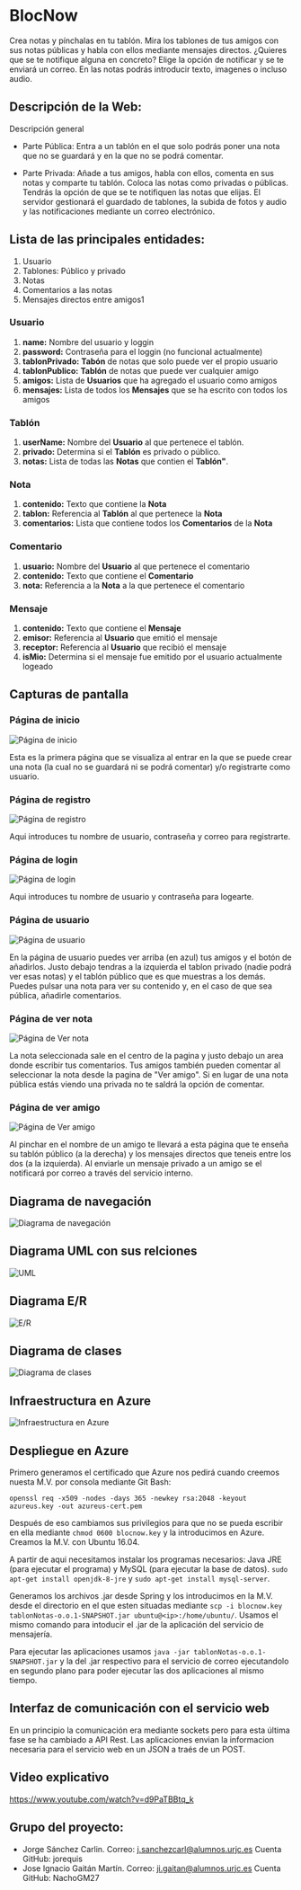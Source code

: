 ﻿# **BlocNow**

Crea notas y pínchalas en tu tablón. Mira los tablones de tus amigos con sus notas públicas y habla con ellos mediante mensajes directos. ¿Quieres que se te notifique alguna en concreto? Elige la opción de notificar y se te enviará un correo. En las notas podrás introducir texto, imagenes o incluso audio.

## Descripción de la Web:


Descripción general


* Parte Pública: Entra a un tablón en el que solo podrás poner una nota que no se guardará y en la que no se podrá comentar.


* Parte Privada: Añade a tus amigos, habla con ellos, comenta en sus notas y comparte tu tablón. Coloca las notas como privadas o públicas. Tendrás la opción de que se te notifiquen las notas que elijas. El servidor gestionará el guardado de tablones, la subida de fotos y audio y las notificaciones mediante un correo electrónico.


## Lista de las principales entidades:
1. Usuario
2. Tablones: Público y privado
3. Notas
4. Comentarios a las notas
5. Mensajes directos entre amigos1

### Usuario
1. **name:** Nombre del usuario y loggin
2. **password:** Contraseña para el loggin (no funcional actualmente)
3. **tablonPrivado:** **Tabón** de notas que solo puede ver el propio usuario
4. **tablonPublico:** **Tablón** de notas que puede ver cualquier amigo
5. **amigos:** Lista de **Usuarios** que ha agregado el usuario como amigos
6. **mensajes:** Lista de todos los **Mensajes** que se ha escrito con todos los amigos

### Tablón
1. **userName:** Nombre del **Usuario** al que pertenece el tablón.
2. **privado:** Determina si el **Tablón** es privado o público.
3. **notas:** Lista de todas las **Notas** que contien el **Tablón"**.

### Nota
1. **contenido:** Texto que contiene la **Nota**
2. **tablon:** Referencia al **Tablón** al que pertenece la **Nota**
3. **comentarios:** Lista que contiene todos los **Comentarios** de la **Nota**

### Comentario
1. **usuario:** Nombre del **Usuario** al que pertenece el comentario
2. **contenido:** Texto que contiene el **Comentario**
3. **nota:** Referencia a la **Nota** a la que pertenece el comentario

### Mensaje
1. **contenido:** Texto que contiene el **Mensaje**
2. **emisor:** Referencia al **Usuario** que emitió el mensaje
3. **receptor:** Referencia al **Usuario** que recibió el mensaje
4. **isMio:** Determina si el mensaje fue emitido por el usuario actualmente logeado


## Capturas de pantalla

### Página de inicio

![Página de inicio](Capturas/Inicio.PNG)

Esta es la primera página que se visualiza al entrar en la que se puede crear una nota (la cual no se guardará ni se podrá comentar) y/o registrarte como usuario.


### Página de registro

![Página de registro](Capturas/registro.png)

Aqui introduces tu nombre de usuario, contraseña y correo para registrarte.


### Página de login

![Página de login](Capturas/login.png)

Aqui introduces tu nombre de usuario y contraseña para logearte.


### Página de usuario

![Página de usuario](Capturas/PaginaUsuario.PNG)

En la página de usuario puedes ver arriba (en azul) tus amigos y el botón de añadirlos. Justo debajo tendras a la izquierda el tablon privado (nadie podrá ver esas notas) y el tablón público que es que muestras a los demás. Puedes pulsar una nota para ver su contenido y, en el caso de que sea pública, añadirle comentarios.


### Página de ver nota

![Página de Ver nota](Capturas/VisualizarNota&Coments.PNG)

La nota seleccionada sale en el centro de la pagina y justo debajo un area donde escribir tus comentarios. Tus amigos también pueden comentar al seleccionar la nota desde la pagina de "Ver amigo". Si en lugar de una nota pública estás viendo una privada no te saldrá la opción de comentar.


### Página de ver amigo 

![Página de Ver amigo](Capturas/VistaTablonAmigo.PNG)

Al pinchar en el nombre de un amigo te llevará a esta página que te enseña su tablón público (a la derecha) y los mensajes directos que teneis entre los dos (a la izquierda). Al enviarle un mensaje privado a un amigo se el notificará por correo a través del servicio interno.


## Diagrama de navegación

![Diagrama de navegación](Capturas/DiagramaNavigacion.png)


## Diagrama UML con sus relciones

![UML](Capturas/UML.PNG)


## Diagrama E/R

![E/R](Capturas/ER.png)


## Diagrama de clases

![Diagrama de clases](Capturas/DiagramaClases.PNG)


## Infraestructura en Azure

![Infraestructura en Azure](Capturas/InfraestructuraAzure.PNG)


## Despliegue en Azure

Primero generamos el certificado que Azure nos pedirá cuando creemos nuesta M.V. por consola mediante Git Bash:

`openssl req -x509 -nodes -days 365 -newkey rsa:2048 -keyout azureus.key -out azureus-cert.pem`

Después de eso cambiamos sus privilegios para que no se pueda escribir en ella mediante `chmod 0600 blocnow.key` y la introducimos en Azure. Creamos la M.V. con Ubuntu 16.04.

A partir de aqui necesitamos instalar los programas necesarios: Java JRE (para ejecutar el programa) y MySQL (para ejecutar la base de datos). `sudo apt-get install openjdk-8-jre` y `sudo apt-get install mysql-server`.

Generamos los archivos .jar desde Spring y los introducimos en la M.V. desde el directorio en el que esten situadas mediante `scp -i blocnow.key tablonNotas-o.o.1-SNAPSHOT.jar ubuntu@<ip>:/home/ubuntu/`. Usamos el mismo comando para intoducir el .jar de la aplicación del servicio de mensajería.

Para ejecutar las aplicaciones usamos `java -jar tablonNotas-o.o.1-SNAPSHOT.jar` y la del .jar respectivo para el servicio de correo ejecutandolo en segundo plano para poder ejecutar las dos aplicaciones al mismo tiempo.


## Interfaz de comunicación con el servicio web

En un principio la comunicación era mediante sockets pero para esta última fase se ha cambiado a API Rest.
Las aplicaciones envian la informacion necesaria para el servicio web en un JSON a traés de un POST.


## Video explicativo

https://www.youtube.com/watch?v=d9PaTBBtq_k


## Grupo del proyecto:


- Jorge Sánchez Carlin. Correo: j.sanchezcarl@alumnos.urjc.es Cuenta GitHub: jorequis
- Jose Ignacio Gaitán Martín. Correo: ji.gaitan@alumnos.urjc.es Cuenta GitHub: NachoGM27
